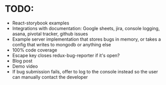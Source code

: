 # TODO:
* React-storybook examples
* Integrations with documentation: Google sheets, jira, console logging, asana, pivotal tracker, github issues
* Example server implementation that stores bugs in memory, or takes a config that writes to mongodb or anything else
* 100% code coverage
* Escape key closes redux-bug-reporter if it's open?
* Blog post
* Demo video
* If bug submission fails, offer to log to the console instead so the user can manually contact the developer

